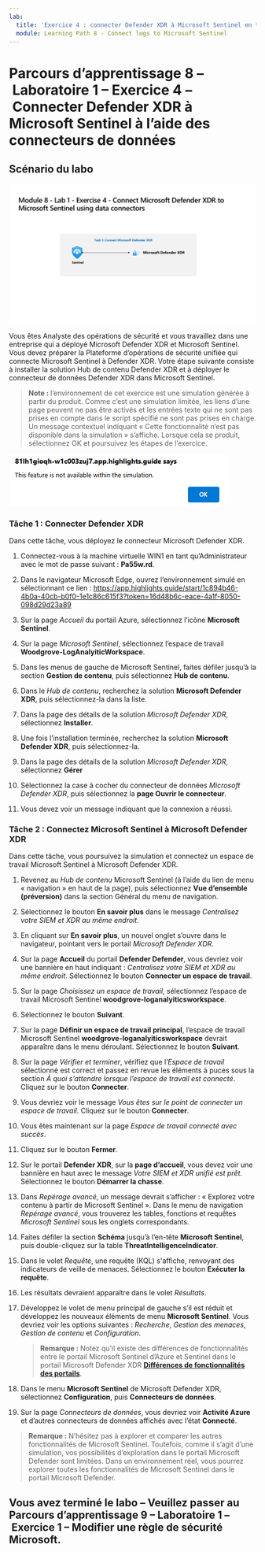 ```yaml
---
lab:
  title: 'Exercice 4 : connecter Defender XDR à Microsoft Sentinel en tirant parti de connecteurs de données'
  module: Learning Path 8 - Connect logs to Microsoft Sentinel
---
```


# Parcours d’apprentissage 8 – Laboratoire 1 – Exercice 4 – Connecter Defender XDR à Microsoft Sentinel à l’aide des connecteurs de données

## Scénario du labo

![Vue d’ensemble du labo](../Media/SC-200-Lab_Diagrams_Mod8_L1_Ex4.png)

Vous êtes Analyste des opérations de sécurité et vous travaillez dans une entreprise qui a déployé Microsoft Defender XDR et Microsoft Sentinel. Vous devez préparer la Plateforme d’opérations de sécurité unifiée qui connecte Microsoft Sentinel à Defender XDR. Votre étape suivante consiste à installer la solution Hub de contenu Defender XDR et à déployer le connecteur de données Defender XDR dans Microsoft Sentinel.

>**Note :** l’environnement de cet exercice est une simulation générée à partir du produit. Comme c’est une simulation limitée, les liens d’une page peuvent ne pas être activés et les entrées texte qui ne sont pas prises en compte dans le script spécifié ne sont pas prises en charge. Un message contextuel indiquant « Cette fonctionnalité n’est pas disponible dans la simulation » s’affiche. Lorsque cela se produit, sélectionnez OK et poursuivez les étapes de l’exercice.

![Message d’erreur affiché dans une fenêtre contextuelle](../Media/simulation-pop-up-error.png)

### Tâche 1 : Connecter Defender XDR

Dans cette tâche, vous déployez le connecteur Microsoft Defender XDR.

1. Connectez-vous à la machine virtuelle WIN1 en tant qu’Administrateur avec le mot de passe suivant : **Pa55w.rd**.  

1. Dans le navigateur Microsoft Edge, ouvrez l’environnement simulé en sélectionnant ce lien : <https://app.highlights.guide/start/1c894b46-4b0a-40cb-b0f0-1e1c86c615f3?token=16d48b6c-eace-4a1f-8050-098d29d23a89>

    <!--- [Azure portal]( https://app.highlights.guide/start/1c894b46-4b0a-40cb-b0f0-1e1c86c615f3?token=16d48b6c-eace-4a1f-8050-098d29d23a89). --->

1. Sur la page *Accueil* du portail Azure, sélectionnez l’icône **Microsoft Sentinel**.

1. Sur la page *Microsoft Sentinel*, sélectionnez l’espace de travail **Woodgrove-LogAnalyiticWorkspace**.

1. Dans les menus de gauche de Microsoft Sentinel, faites défiler jusqu’à la section **Gestion de contenu**, puis sélectionnez **Hub de contenu**.

1. Dans le *Hub de contenu*, recherchez la solution **Microsoft Defender XDR**, puis sélectionnez-la dans la liste.

1. Dans la page des détails de la solution *Microsoft Defender XDR*, sélectionnez **Installer**.

1. Une fois l’installation terminée, recherchez la solution **Microsoft Defender XDR**, puis sélectionnez-la.

1. Dans la page des détails de la solution *Microsoft Defender XDR*, sélectionnez **Gérer**

1. Sélectionnez la case à cocher du connecteur de données *Microsoft Defender XDR*, puis sélectionnez la **page Ouvrir le connecteur**.

1. Vous devez voir un message indiquant que la connexion a réussi.

### Tâche 2 : Connectez Microsoft Sentinel à Microsoft Defender XDR

Dans cette tâche, vous poursuivez la simulation et connectez un espace de travail Microsoft Sentinel à Microsoft Defender XDR.

1. Revenez au *Hub de contenu* Microsoft Sentinel (à l’aide du lien de menu « navigation » en haut de la page), puis sélectionnez **Vue d’ensemble (préversion)** dans la section Général du menu de navigation.

1. Sélectionnez le bouton **En savoir plus** dans le message *Centralisez votre SIEM et XDR au même endroit*.

1. En cliquant sur **En savoir plus**, un nouvel onglet s’ouvre dans le navigateur, pointant vers le portail *Microsoft Defender XDR*.

1. Sur la page **Accueil** du portail **Defender Defender**, vous devriez voir une bannière en haut indiquant : *Centralisez votre SIEM et XDR au même endroit*. Sélectionnez le bouton **Connecter un espace de travail**.

1. Sur la page *Choisissez un espace de travail*, sélectionnez l’espace de travail Microsoft Sentinel **woodgrove-loganalyiticsworkspace**.

1. Sélectionnez le bouton **Suivant**.

1. Sur la page **Définir un espace de travail principal**, l’espace de travail Microsoft Sentinel **woodgrove-loganalyiticsworkspace** devrait apparaître dans le menu déroulant. Sélectionnez le bouton **Suivant**.

1. Sur la page *Vérifier et terminer*, vérifiez que l’*Espace de travail* sélectionné est correct et passez en revue les éléments à puces sous la section *À quoi s’attendre lorsque l’espace de travail est connecté*. Cliquez sur le bouton **Connecter**.

1. Vous devriez voir le message *Vous êtes sur le point de connecter un espace de travail*. Cliquez sur le bouton **Connecter**.

1. Vous êtes maintenant sur la page *Espace de travail connecté avec succès*.

1. Cliquez sur le bouton **Fermer**.

1. Sur le portail **Defender XDR**, sur la **page d’accueil**, vous devez voir une bannière en haut avec le message *Votre SIEM et XDR unifié est prêt*. Sélectionnez le bouton **Démarrer la chasse**.

1. Dans *Repérage avancé*, un message devrait s’afficher : « Explorez votre contenu à partir de Microsoft Sentinel ». Dans le menu de navigation *Repérage avancé*, vous trouverez les tables, fonctions et requêtes *Microsoft Sentinel* sous les onglets correspondants.

1. Faites défiler la section **Schéma** jusqu’à l’en-tête **Microsoft Sentinel**, puis double-cliquez sur la table **ThreatIntelligenceIndicator**.

1. Dans le volet *Requête*, une requête (KQL) s'affiche, renvoyant des indicateurs de veille de menaces. Sélectionnez le bouton **Exécuter la requête**.

1. Les résultats devraient apparaître dans le volet *Résultats*.

1. Développez le volet de menu principal de gauche s’il est réduit et développez les nouveaux éléments de menu **Microsoft Sentinel**. Vous devriez voir les options suivantes : *Recherche*, *Gestion des menaces*, *Gestion de contenu* et *Configuration*.

    >**Remarque :** Notez qu’il existe des différences de fonctionnalités entre le portail Microsoft Sentinel d’Azure et Sentinel dans le portail Microsoft Defender XDR **[Différences de fonctionnalités des portails](https://learn.microsoft.com/azure/sentinel/microsoft-sentinel-defender-portal#capability-differences-between-portals)**.

1. Dans le menu **Microsoft Sentinel** de Microsoft Defender XDR, sélectionnez **Configuration**, puis **Connecteurs de données**.

1. Sur la page *Connecteurs de données*, vous devriez voir **Activité Azure** et d’autres connecteurs de données affichés avec l’état **Connecté**.

>**Remarque :** N’hésitez pas à explorer et comparer les autres fonctionnalités de Microsoft Sentinel. Toutefois, comme il s’agit d’une simulation, vos possibilités d’exploration dans le portail Microsoft Defender sont limitées. Dans un environnement réel, vous pourrez explorer toutes les fonctionnalités de Microsoft Sentinel dans le portail Microsoft Defender.

## Vous avez terminé le labo – Veuillez passer au Parcours d’apprentissage 9 – Laboratoire 1 – Exercice 1 – Modifier une règle de sécurité Microsoft.
